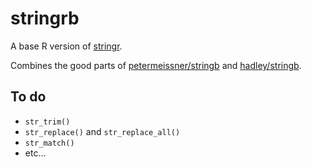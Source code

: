 
<!-- README.md is generated from README.Rmd. Please edit that file -->

# stringrb

<!-- badges: start -->
<!-- badges: end -->

A base R version of [stringr](https://github.com/tidyverse/stringr).

Combines the good parts of
[petermeissner/stringb](https://github.com/petermeissner/stringb) and
[hadley/stringb](https://github.com/hadley/stringb).

## To do

-   `str_trim()`
-   `str_replace()` and `str_replace_all()`
-   `str_match()`
-   etc…
